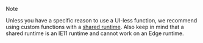 >[!NOTE]
> Unless you have a specific reason to use a UI-less function, we recommend using custom functions with a [shared runtime](../excel/configure-your-add-in-to-use-a-shared-runtime.md). Also keep in mind that a shared runtime is an IE11 runtime and cannot work on an Edge runtime. 